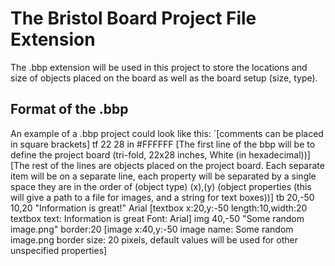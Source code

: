 # The Bristol Board Project File Extension
The .bbp extension will be used in this project to store the locations and size of objects placed on the board as well as the board setup (size, type).

## Format of the .bbp
An example of a .bbp project could look like this:
`[comments can be placed in square brackets]
tf 22 28 in #FFFFFF [The first line of the bbp will be to define the project board (tri-fold, 22x28 inches, White (in hexadecimal))]
[The rest of the lines are objects placed on the project board. Each separate item will be on a separate line, each property will be separated by a single space they are in the order of (object type) (x),(y) (object properties (this will give a path to a file for images, and a string for text boxes))]
tb 20,-50 10,20 "Information is great!" Arial [textbox x:20,y:-50 length:10,width:20 textbox text: Information is great Font: Arial]
img 40,-50 "Some random image.png" border:20 [image x:40,y:-50 image name: Some random image.png border size: 20 pixels, default values will be used for other unspecified properties]